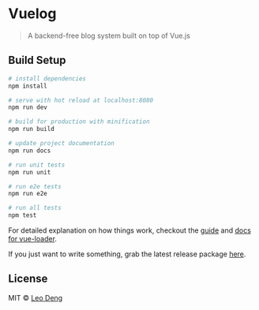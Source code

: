 # Vuelog

> A backend-free blog system built on top of Vue.js


## Build Setup

```bash
# install dependencies
npm install

# serve with hot reload at localhost:8080
npm run dev

# build for production with minification
npm run build

# update project documentation
npm run docs

# run unit tests
npm run unit

# run e2e tests
npm run e2e

# run all tests
npm test
```

For detailed explanation on how things work, checkout the [guide](http://vuejs-templates.github.io/webpack/) and [docs for vue-loader](http://vuejs.github.io/vue-loader).

If you just want to write something, grab the latest release package [here](https://github.com/myst729/Vuelog/releases).


## License

MIT © [Leo Deng](https://myst729.github.io/)

